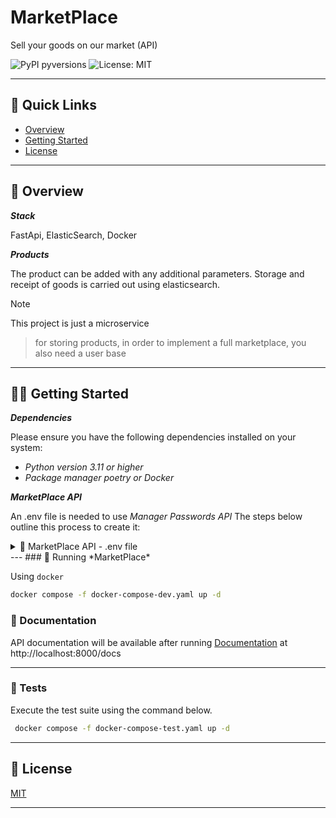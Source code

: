# MarketPlace

Sell your goods on our market (API)

![PyPI pyversions](https://img.shields.io/badge/python-3.11-blue)
![License: MIT](https://img.shields.io/github/license/eli64s/readme-ai?color=blueviolet)

---

## 🔗 Quick Links
* [Overview](#-overview)
* [Getting Started](#-getting-started)
* [License](#-license)

---

## 🔭 Overview
***Stack***

FastApi, ElasticSearch, Docker

***Products***

The product can be added with any additional parameters. 
Storage and receipt of goods is carried out using elasticsearch.

> [!NOTE]
This project is just a microservice 
> for storing products, in order to implement
> a full marketplace, you also need a user base
>
---
## 👩‍💻 Getting Started

***Dependencies***

Please ensure you have the following dependencies installed on your system:

- *Python version 3.11 or higher*
- *Package manager poetry or Docker*


***MarketPlace API***

An  .env file is needed to use *Manager Passwords API*
The steps below outline this process to create it:

<details closed><summary>🔐 MarketPlace API - .env file</summary>
You need to create variables to connect to the database in the .env file

For example:

- *ES_PORT: 9200*
- *ES_DATABASE: es*

</details>
---
### 🚀 Running *MarketPlace*

Using `docker`

```bash
docker compose -f docker-compose-dev.yaml up -d
```

### 📝 Documentation

API documentation will be available after running
[Documentation](http://localhost:8000/docs) at http://localhost:8000/docs

---

### 🧪 Tests

Execute the test suite using the command below.

```bash
 docker compose -f docker-compose-test.yaml up -d
```

---

## 📄 License

[MIT](https://github.com/eli64s/readme-ai/blob/main/LICENSE)

---
